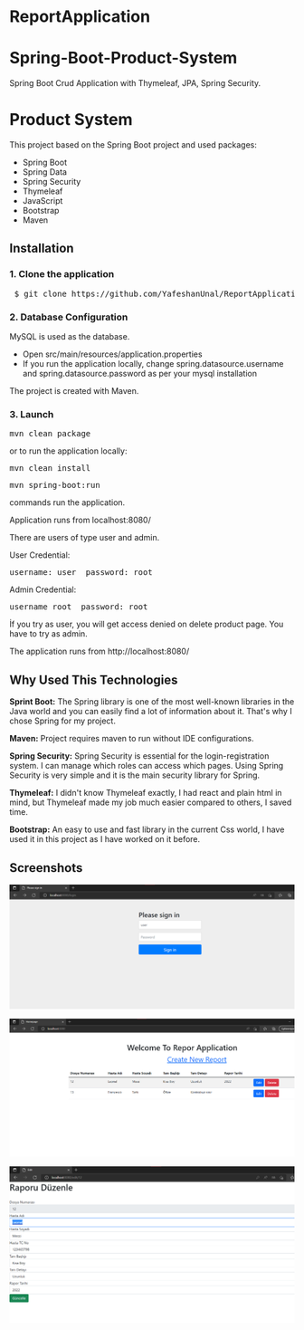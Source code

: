 # ReportApplication

# Spring-Boot-Product-System

 Spring Boot Crud Application with Thymeleaf, JPA, Spring Security. 
 
# Product System

This project based on the Spring Boot project and used packages:

<ul>
<li>Spring Boot</li>
<li>Spring Data</li>
 <li>Spring Security</li>
<li>Thymeleaf</li>
<li>JavaScript</li>
 <li>Bootstrap</li>
<li>Maven</li>
</ul>

## Installation

### 1. Clone the application

<pre> $ git clone https://github.com/YafeshanUnal/ReportApplication.git </pre>

### 2. Database Configuration

MySQL is used as the database.
<ul>
<li> Open src/main/resources/application.properties </li>
<li> If you run the application locally, change spring.datasource.username and spring.datasource.password as per your mysql installation</li>
</ul>
The project is created with Maven.

### 3. Launch

<pre>mvn clean package</pre>

or to run the application locally:

<pre>mvn clean install</pre>

<pre>mvn spring-boot:run</pre>

commands run the application.

Application runs from localhost:8080/

There are users of type user and admin.

User Credential: 
<pre>username: user  password: root</pre>

Admin Credential: 
<pre>username root  password: root</pre>

İf you try as user, you will get access denied on delete product page. You have to try as admin.

The application runs from http://localhost:8080/

## Why Used This Technologies

**Sprint Boot:** The Spring library is one of the most well-known libraries in the Java world and you can easily find a lot of information about it. That's why I chose Spring for my project.

**Maven:** Project requires maven to run without IDE configurations.

**Spring Security:** Spring Security is essential for the login-registration system. I can manage which roles can access which pages. Using Spring Security is very simple and it is the main security library for Spring.

**Thymeleaf:** I didn't know Thymeleaf exactly, I had react and plain html in mind, but Thymeleaf made my job much easier compared to others, I saved time.

**Bootstrap:** An easy to use and fast library in the current Css world, I have used it in this project as I have worked on it before.


## Screenshots

![screen shot 2018-07-11 at 09 19 15](https://github.com/YafeshanUnal/ReportApplication/blob/master/src/login.png)
<br/>

![screen shot 2018-07-18 at 17 41 58](https://github.com/YafeshanUnal/ReportApplication/blob/master/src/Ekran%20g%C3%B6r%C3%BCnt%C3%BCs%C3%BC%202022-05-08%20211929.png)
<br>


![screen shot 2018-07-11 at 09 18 59](https://github.com/YafeshanUnal/ReportApplication/blob/master/src/update.png)
<br/><br/>

